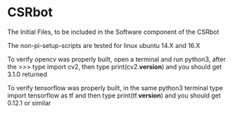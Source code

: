 # CSRbot
The Initial Files, to be included in the Software component of the CSRbot


The non-pi-setup-scripts are tested for linux ubuntu 14.X and 16.X

To verify opencv was properly built, open a terminal and run python3, after the >>> type import cv2, then type print(cv2.__version__) and you should get 3.1.0 returned

To verify tensorflow was properly built, in the same python3 terminal type import tensorflow as tf and then type print(tf.__version__) and you should get 0.12.1 or similar

